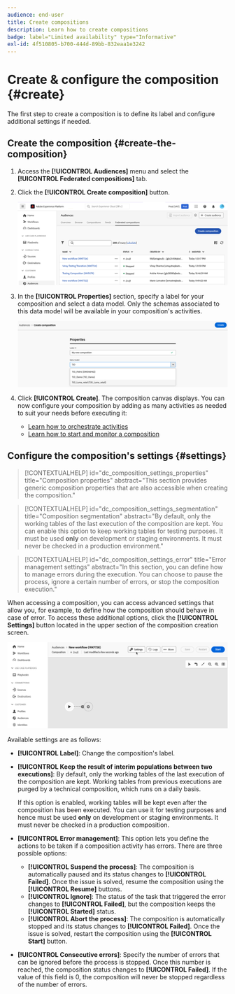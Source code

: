 ```yaml
---
audience: end-user
title: Create compositions
description: Learn how to create compositions
badge: label="Limited availability" type="Informative"
exl-id: 4f510805-b700-444d-89bb-832eaa1e3242
---
```

# Create & configure the composition {#create}

The first step to create a composition is to define its label and configure additional settings if needed.

## Create the composition {#create-the-composition}

1. Access the **[!UICONTROL Audiences]** menu and select the **[!UICONTROL Federated compositions]** tab.

1. Click the **[!UICONTROL Create composition]** button.

    ![](assets/composition-create.png)

1. In the **[!UICONTROL Properties]** section, specify a label for your composition and select a data model. Only the schemas associated to this data model will be available in your composition's activities.

    ![](assets/composition-select-schema.png)

1. Click **[!UICONTROL Create]**. The composition canvas displays. You can now configure your composition by adding as many activities as needed to suit your needs before executing it:

    * [Learn how to orchestrate activities](orchestrate-activities.md)
    * [Learn how to start and monitor a composition](start-monitor-composition.md) 

## Configure the composition's settings {#settings}

>[!CONTEXTUALHELP]
>id="dc_composition_settings_properties"
>title="Composition properties"
>abstract="This section provides generic composition properties that are also accessible when creating the composition."

>[!CONTEXTUALHELP]
>id="dc_composition_settings_segmentation"
>title="Composition segmentation"
>abstract="By default, only the working tables of the last execution of the composition are kept. You can enable this option to keep working tables for testing purposes. It must be used **only** on development or staging environments. It must never be checked in a production environment."

>[!CONTEXTUALHELP]
>id="dc_composition_settings_error"
>title="Error management settings"
>abstract="In this section, you can define how to manage errors during the execution. You can choose to pause the process, ignore a certain number of errors, or stop the composition execution."

When accessing a composition, you can access advanced settings that allow you, for example, to define how the composition should behave in case of error. To access these additional options, click the **[!UICONTROL Settings]** button located in the upper section of the composition creation screen.

![](assets/composition-create-settings.png)

Available settings are as follows: 

* **[!UICONTROL Label]**: Change the composition's label.

* **[!UICONTROL Keep the result of interim populations between two executions]**: By default, only the working tables of the last execution of the composition are kept. Working tables from previous executions are purged by a technical composition, which runs on a daily basis.

    If this option is enabled, working tables will be kept even after the composition has been executed. You can use it for testing purposes and hence must be used **only** on development or staging environments. It must never be checked in a production composition.

* **[!UICONTROL Error management]**: This option lets you define the actions to be taken if a composition activity has errors. There are three possible options:
    
    * **[!UICONTROL Suspend the process]**: The composition is automatically paused and its status changes to **[!UICONTROL Failed]**. Once the issue is solved, resume the composition using the **[!UICONTROL Resume]** buttons.
    * **[!UICONTROL Ignore]**: The status of the task that triggered the error changes to **[!UICONTROL Failed]**, but the composition keeps the **[!UICONTROL Started]** status.
    * **[!UICONTROL Abort the process]**: The composition is automatically stopped and its status changes to **[!UICONTROL Failed]**. Once the issue is solved, restart the composition using the **[!UICONTROL Start]** button.

* **[!UICONTROL Consecutive errors]**: Specify the number of errors that can be ignored before the process is stopped. Once this number is reached, the composition status changes to **[!UICONTROL Failed]**. If the value of this field is 0, the composition will never be stopped regardless of the number of errors.
